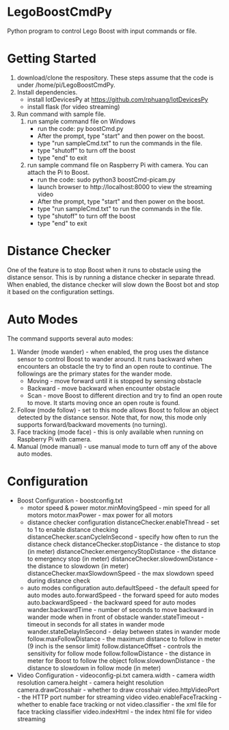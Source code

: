 # LegoBoostCmdPy
Python program to control Lego Boost with input commands or file.

# Getting Started
1. download/clone the respository. These steps assume that the code is under /home/pi/LegoBoostCmdPy.
2. Install dependencies. 
   * install IotDevicesPy at https://github.com/rphuang/IotDevicesPy
   * install flask (for video streaming)
3. Run command with sample file.
	1. run sample command file on Windows
	   * run the code: py boostCmd.py
	   * After the prompt, type "start" and then power on the boost.
	   * type "run sampleCmd.txt" to run the commands in the file.
	   * type "shutoff" to turn off the boost
	   * type "end" to exit
	2. run sample command file on Raspberry Pi with camera. You can attach the Pi to Boost.
	   * run the code: sudo python3 boostCmd-picam.py
	   * launch browser to http://localhost:8000 to view the streaming video
	   * After the prompt, type "start" and then power on the boost.
	   * type "run sampleCmd.txt" to run the commands in the file.
	   * type "shutoff" to turn off the boost
	   * type "end" to exit

# Distance Checker
One of the feature is to stop Boost when it runs to obstacle using the distance sensor. This is by running a distance checker in separate thread. When enabled, the distance checker will slow down the Boost bot and stop it based on the configuration settings.

# Auto Modes
The command supports several auto modes:
1. Wander (mode wander) - when enabled, the prog uses the distance sensor to control Boost to wander around. It runs backward when encounters an obstacle the try to find an open route to continue. The followings are the primary states for the wander mode.
	* Moving - move forward until it is stopped by sensing obstacle
	* Backward - move backward when encounter obstacle
	* Scan - move Boost to different direction and try to find an open route to move. It starts moving once an open route is found.
2. Follow (mode follow) - set to this mode allows Boost to follow an object detected by the distance sensor. Note that, for now, this mode only supports forward/backward movements (no turning).
3. Face tracking (mode face) - this is only available when running on Raspberry Pi with camera.
4. Manual (mode manual) - use manual mode to turn off any of the above auto modes.

# Configuration
* Boost Configuration - boostconfig.txt
    * motor speed & power
		motor.minMovingSpeed - min speed for all motors
		motor.maxPower - max power for all motors
	* distance checker configuration
		distanceChecker.enableThread - set to 1 to enable distance checking
		distanceChecker.scanCycleInSecond - specify how often to run the distance check
		distanceChecker.stopDistance - the distance to stop (in meter)
		distanceChecker.emergencyStopDistance - the distance to emergency stop (in meter)
		distanceChecker.slowdownDistance - the distance to slowdown (in meter)
		distanceChecker.maxSlowdownSpeed - the max slowdown speed during distance check
	* auto modes configuration
		auto.defaultSpeed - the default speed for auto modes
		auto.forwardSpeed - the forward speed for auto modes
		auto.backwardSpeed - the backward speed for auto modes
		wander.backwardTime - number of seconds to move backward in wander mode when in front of obstacle
		wander.stateTimeout - timeout in seconds for all states in wander mode
		wander.stateDelayInSecond - delay between states in wander mode
		follow.maxFollowDistance - the maximum distance to follow in meter (9 inch is the sensor limit)
		follow.distanceOffset - controls the sensitivity for follow mode
		follow.followDistance - the distance in meter for Boost to follow the object
		follow.slowdownDistance - the distance to slowdown in follow mode (in meter)
* Video Configuration - videoconfig-pi.txt
	camera.width - camera width resolution
	camera.height - camera height resolution
	camera.drawCrosshair - whether to draw crosshair
	video.httpVideoPort - the HTTP port number for streaming video
	video.enableFaceTracking - whether to enable face tracking or not
	video.classifier - the xml file for face tracking classifier
	video.indexHtml - the index html file for video streaming

